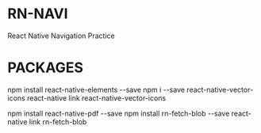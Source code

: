 # RN-NAVI
React Native Navigation Practice


# PACKAGES
npm install react-native-elements --save
npm i --save react-native-vector-icons
react-native link react-native-vector-icons

npm install react-native-pdf --save
npm install rn-fetch-blob --save
react-native link rn-fetch-blob